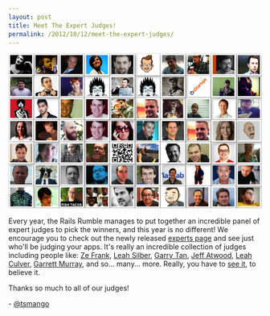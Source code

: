 ```yaml
---
layout: post
title: Meet The Expert Judges!
permalink: /2012/10/12/meet-the-expert-judges/
---
```


<p>
  <a href="/experts">
    <img src="/images/2012/10/expert-judges.jpg"/>
  </a>
</p>

Every year, the Rails Rumble manages to put together an incredible panel of expert judges to pick the winners, and this year is no different! We encourage you to check out the newly released [experts page](http://railsrumble.com/experts) and see just who'll be judging your apps. It's really an incredible collection of judges including people like: [Ze Frank](https://twitter.com/zefrank), [Leah Silber](https://twitter.com/wifelette), [Garry Tan](https://twitter.com/garrytan), [Jeff Atwood](https://twitter.com/codinghorror), [Leah Culver](https://twitter.com/leahculver), [Garrett Murray](https://twitter.com/garrettmurray), and so... many... more. Really, you have to [see it](http://railsrumble.com/experts), to believe it.

Thanks so much to all of our judges!

\- [@tsmango](https://twitter.com/tsmango)